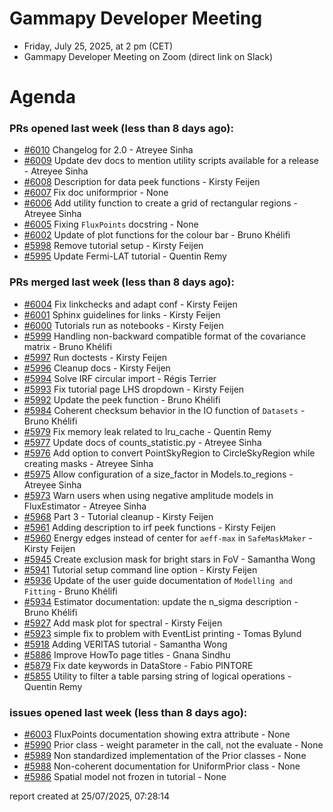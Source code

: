 # Gammapy Developer Meeting 
 * Friday, July 25, 2025, at 2 pm (CET) 
 * Gammapy Developer Meeting on Zoom (direct link on Slack) 
# Agenda

### PRs opened last week (less than 8 days ago): 
* [#6010](https://github.com/gammapy/gammapy/pull/6010) Changelog for 2.0 - Atreyee Sinha
* [#6009](https://github.com/gammapy/gammapy/pull/6009) Update dev docs to mention utility scripts available for a release - Atreyee Sinha
* [#6008](https://github.com/gammapy/gammapy/pull/6008) Description for data peek functions - Kirsty Feijen
* [#6007](https://github.com/gammapy/gammapy/pull/6007) Fix doc uniformprior - None
* [#6006](https://github.com/gammapy/gammapy/pull/6006) Add utility function to create a grid of rectangular regions - Atreyee Sinha
* [#6005](https://github.com/gammapy/gammapy/pull/6005) Fixing `FluxPoints` docstring - None
* [#6002](https://github.com/gammapy/gammapy/pull/6002) Update of plot functions for the colour bar - Bruno Khélifi
* [#5998](https://github.com/gammapy/gammapy/pull/5998) Remove tutorial setup - Kirsty Feijen
* [#5995](https://github.com/gammapy/gammapy/pull/5995) Update Fermi-LAT tutorial - Quentin Remy

### PRs merged last week (less than 8 days ago): 
* [#6004](https://github.com/gammapy/gammapy/pull/6004) Fix linkchecks and adapt conf - Kirsty Feijen
* [#6001](https://github.com/gammapy/gammapy/pull/6001) Sphinx guidelines for links - Kirsty Feijen
* [#6000](https://github.com/gammapy/gammapy/pull/6000) Tutorials run as notebooks - Kirsty Feijen
* [#5999](https://github.com/gammapy/gammapy/pull/5999) Handling non-backward compatible format of the covariance matrix - Bruno Khélifi
* [#5997](https://github.com/gammapy/gammapy/pull/5997) Run doctests - Kirsty Feijen
* [#5996](https://github.com/gammapy/gammapy/pull/5996) Cleanup docs - Kirsty Feijen
* [#5994](https://github.com/gammapy/gammapy/pull/5994) Solve IRF circular import  - Régis Terrier
* [#5993](https://github.com/gammapy/gammapy/pull/5993) Fix tutorial page LHS dropdown - Kirsty Feijen
* [#5992](https://github.com/gammapy/gammapy/pull/5992) Update the peek function - Bruno Khélifi
* [#5984](https://github.com/gammapy/gammapy/pull/5984) Coherent checksum behavior in the IO function of `Datasets` - Bruno Khélifi
* [#5979](https://github.com/gammapy/gammapy/pull/5979) Fix memory leak related to lru_cache - Quentin Remy
* [#5977](https://github.com/gammapy/gammapy/pull/5977) Update docs of counts_statistic.py - Atreyee Sinha
* [#5976](https://github.com/gammapy/gammapy/pull/5976) Add option to convert PointSkyRegion to CircleSkyRegion while creating masks - Atreyee Sinha
* [#5975](https://github.com/gammapy/gammapy/pull/5975) Allow configuration of a size_factor in Models.to_regions - Atreyee Sinha
* [#5973](https://github.com/gammapy/gammapy/pull/5973) Warn users when using negative amplitude models in FluxEstimator - Atreyee Sinha
* [#5968](https://github.com/gammapy/gammapy/pull/5968) Part 3 - Tutorial cleanup - Kirsty Feijen
* [#5961](https://github.com/gammapy/gammapy/pull/5961) Adding description to irf peek functions - Kirsty Feijen
* [#5960](https://github.com/gammapy/gammapy/pull/5960) Energy edges instead of center for `aeff-max` in `SafeMaskMaker` - Kirsty Feijen
* [#5945](https://github.com/gammapy/gammapy/pull/5945) Create exclusion mask for bright stars in FoV - Samantha Wong
* [#5941](https://github.com/gammapy/gammapy/pull/5941) Tutorial setup command line option - Kirsty Feijen
* [#5936](https://github.com/gammapy/gammapy/pull/5936) Update of the user guide documentation of `Modelling and Fitting` - Bruno Khélifi
* [#5934](https://github.com/gammapy/gammapy/pull/5934) Estimator documentation: update the n_sigma description - Bruno Khélifi
* [#5927](https://github.com/gammapy/gammapy/pull/5927) Add mask plot for spectral - Kirsty Feijen
* [#5923](https://github.com/gammapy/gammapy/pull/5923) simple fix to problem with EventList printing - Tomas Bylund
* [#5918](https://github.com/gammapy/gammapy/pull/5918) Adding VERITAS tutorial - Samantha Wong
* [#5886](https://github.com/gammapy/gammapy/pull/5886) Improve HowTo page titles - Gnana Sindhu
* [#5879](https://github.com/gammapy/gammapy/pull/5879) Fix date keywords in DataStore - Fabio PINTORE
* [#5855](https://github.com/gammapy/gammapy/pull/5855) Utility to filter a table parsing string of  logical operations - Quentin Remy

### issues opened last week (less than 8 days ago): 
* [#6003](https://github.com/gammapy/gammapy/issues/6003) FluxPoints documentation showing extra attribute - None
* [#5990](https://github.com/gammapy/gammapy/issues/5990) Prior class - weight parameter in the call, not the evaluate - None
* [#5989](https://github.com/gammapy/gammapy/issues/5989) Non standardized implementation of the Prior classes - None
* [#5988](https://github.com/gammapy/gammapy/issues/5988) Non-coherent documentation for UniformPrior class - None
* [#5986](https://github.com/gammapy/gammapy/issues/5986) Spatial model not frozen in tutorial - None

 report created at 25/07/2025, 07:28:14